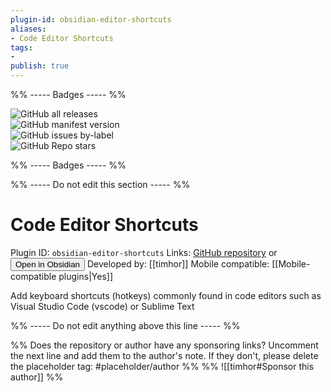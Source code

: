 ```yaml
---
plugin-id: obsidian-editor-shortcuts
aliases:
- Code Editor Shortcuts
tags: 
- 
publish: true
---
```


%% ----- Badges ----- %%

![GitHub all releases](https://img.shields.io/github/downloads/timhor/obsidian-editor-shortcuts/total?color=573E7A&logo=github&style=for-the-badge)   
![GitHub manifest version](https://img.shields.io/github/manifest-json/v/timhor/obsidian-editor-shortcuts?color=573E7A&logo=github&style=for-the-badge)   
![GitHub issues by-label](https://img.shields.io/github/issues/timhor/obsidian-editor-shortcuts/help%20wanted?color=573E7A&logo=github&style=for-the-badge)   
![GitHub Repo stars](https://img.shields.io/github/stars/timhor/obsidian-editor-shortcuts?color=573E7A&logo=github&style=for-the-badge)

%% ----- Badges ----- %%

%% ----- Do not edit this section ----- %%

# Code Editor Shortcuts

Plugin ID: `obsidian-editor-shortcuts`
Links: [GitHub repository](https://github.com/timhor/obsidian-editor-shortcuts) or [<button id=HH>Open in Obsidian</button>](obsidian://goto-plugin?id=obsidian-editor-shortcuts)
Developed by: [[timhor]]
Mobile compatible: [[Mobile-compatible plugins|Yes]]

Add keyboard shortcuts (hotkeys) commonly found in code editors such as Visual Studio Code (vscode) or Sublime Text

%% ----- Do not edit anything above this line ----- %% 

%% Does the repository or author have any sponsoring links? Uncomment the next line and add them to the author's note. If they don't, please delete the placeholder tag: #placeholder/author %%
%% ![[timhor#Sponsor this author]] %%
